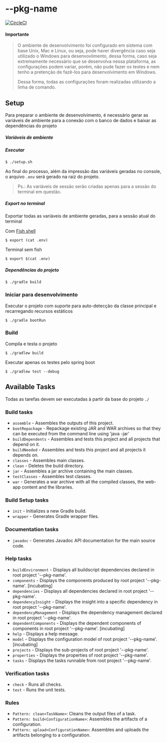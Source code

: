 # --pkg-name

[![CircleCI](https://circleci.com/gh/nogsantos/skeleton-java-api.svg?style=svg)](https://circleci.com/gh/nogsantos/skeleton-java-api)

#### Importante

>
> O ambiente de desenvolvimento foi configurado em sistema com base Unix, Mac e Linux, ou seja, pode haver divergência caso seja utilizado o Windows para desenvovlimento, dessa forma, caso seja extremamente necessário que se desenvolva nessa plataforma, as configurações podem variar, porém, não pude fazer os testes e nem tenho a pretenção de fazê-los para desenvolvimento em Windows.
>
> Dessa forma, todas as configurações foram realizadas utilizando a linha de comando.
>

## Setup

Para preparar o ambiente de desenvolvimento, é necessário gerar as variáveis de ambiente para a conexão com o banco de dados e baixar as dependências do projeto

##### Variáveis de ambiente

##### Executar

```shell
$ ./setup.sh
```

Ao final do processo, além da impressão das variáveis geradas no console, o arquivo `.env` será gerado na raiz do projeto.

> Ps.: As variáveis de sessão serão criadas apenas para a sessão do terminal em questão.

##### Export no terminal

Exportar todas as variáveis de ambiente geradas, para a sessão atual do terminal

Com [Fish shell](https://fishshell.com/)

```shell
$ export (cat .env)
```

Terminal sem fish

```shell
$ export $(cat .env)
``` 
 
##### Dependências do projeto

```shell
$ ./gradle build
```

### Iniciar para desenvolvimento

Executar o projeto com suporte para auto-detecção da classe principal e recarregando recursos estáticos

```shell
$ ./gradle bootRun
```

### Build

Compila e testa o projeto

```shell
$ ./gradlew build
```

Executar apenas os testes pelo spring boot

```shell
$ ./gradlew test --debug
```

## Available Tasks

Todas as tarefas devem ser executadas à partir da base do projeto `./`

### Build tasks

- `assemble` - Assembles the outputs of this project.
- `bootRepackage` - Repackage existing JAR and WAR archives so that they can be executed from the command line using 'java -jar'
- `buildDependents` - Assembles and tests this project and all projects that depend on it.
- `buildNeeded` - Assembles and tests this project and all projects it depends on.
- `classes` - Assembles main classes.
- `clean` - Deletes the build directory.
- `jar` - Assembles a jar archive containing the main classes.
- `testClasses` - Assembles test classes.
- `war` - Generates a war archive with all the compiled classes, the web-app content and the libraries.

### Build Setup tasks

- `init` - Initializes a new Gradle build.
- `wrapper` - Generates Gradle wrapper files.

### Documentation tasks

- `javadoc` - Generates Javadoc API documentation for the main source code.

### Help tasks

- `buildEnvironment` - Displays all buildscript dependencies declared in root project '--pkg-name'.
- `components` - Displays the components produced by root project '--pkg-name'. [incubating]
- `dependencies` - Displays all dependencies declared in root project '--pkg-name'.
- `dependencyInsight` - Displays the insight into a specific dependency in root project '--pkg-name'.
- `dependencyManagement` - Displays the dependency management declared in root project '--pkg-name'.
- `dependentComponents` - Displays the dependent components of components in root project '--pkg-name'. [incubating]
- `help` - Displays a help message.
- `model` - Displays the configuration model of root project '--pkg-name'. [incubating]
- `projects` - Displays the sub-projects of root project '--pkg-name'.
- `properties` - Displays the properties of root project '--pkg-name'.
- `tasks` - Displays the tasks runnable from root project '--pkg-name'.

### Verification tasks

- `check` - Runs all checks.
- `test` - Runs the unit tests.

### Rules

- `Pattern: clean<TaskName>`: Cleans the output files of a task.
- `Pattern: build<ConfigurationName>`: Assembles the artifacts of a configuration.
- `Pattern: upload<ConfigurationName>`: Assembles and uploads the artifacts belonging to a configuration.
